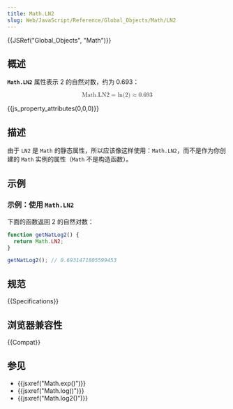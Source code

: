 ```yaml
---
title: Math.LN2
slug: Web/JavaScript/Reference/Global_Objects/Math/LN2
---
```


{{JSRef("Global_Objects", "Math")}}

## 概述

**`Math.LN2`** 属性表示 2 的自然对数，约为 0.693：

<math display="block"><semantics><mrow><mstyle mathvariant="monospace"><mi>Math.LN2</mi></mstyle><mo>=</mo><mo lspace="0em" rspace="0em">ln</mo><mo stretchy="false">(</mo><mn>2</mn><mo stretchy="false">)</mo><mo>≈</mo><mn>0.693</mn></mrow><annotation encoding="TeX">\mathtt{\mi{Math.LN2}} = \ln(2) \approx 0.693</annotation></semantics></math>

{{js_property_attributes(0,0,0)}}

## 描述

由于 `LN2` 是 `Math` 的静态属性，所以应该像这样使用：`Math.LN2`，而不是作为你创建的 `Math` 实例的属性（`Math` 不是构造函数）。

## 示例

### 示例：使用 `Math.LN2`

下面的函数返回 2 的自然对数：

```js
function getNatLog2() {
  return Math.LN2;
}

getNatLog2(); // 0.6931471805599453
```

## 规范

{{Specifications}}

## 浏览器兼容性

{{Compat}}

## 参见

- {{jsxref("Math.exp()")}}
- {{jsxref("Math.log()")}}
- {{jsxref("Math.log2()")}}
